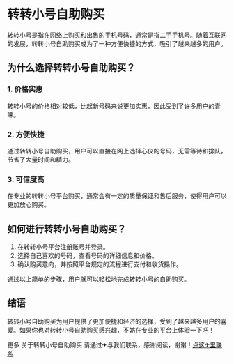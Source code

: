 # 转转小号自助购买

转转小号是指在网络上购买和出售的手机号码，通常是指二手手机号。随着互联网的发展，转转小号自助购买成为了一种方便快捷的方式，吸引了越来越多的用户。

## 为什么选择转转小号自助购买？

### 1. 价格实惠
转转小号的价格相对较低，比起新号码来说更加实惠，因此受到了许多用户的青睐。

### 2. 方便快捷
通过转转小号自助购买，用户可以直接在网上选择心仪的号码，无需等待和排队，节省了大量时间和精力。

### 3. 可信度高
在专业的转转小号平台购买，通常会有一定的质量保证和售后服务，使得用户可以更加放心购买。

## 如何进行转转小号自助购买？

1. 在转转小号平台注册账号并登录。
2. 选择自己喜欢的号码，查看号码的详细信息和价格。
3. 确认购买意向，并按照平台规定的流程进行支付和收货操作。

通过以上简单的步骤，用户就可以轻松地完成转转小号的自助购买。

## 结语

转转小号自助购买为用户提供了更加便捷和经济的选择，受到了越来越多用户的喜爱。如果你也对转转小号自助购买感兴趣，不妨在专业的平台上体验一下吧！

更多 关于转转小号自助购买 请通过✈与我们联系，感谢阅读，谢谢！[点这✈里联系](https://ss.k02.cc)